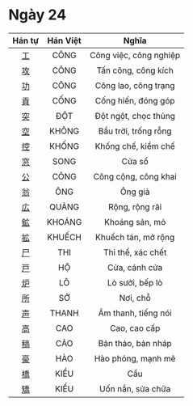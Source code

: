 
# Ngày 24

| Hán tự | Hán Việt | Nghĩa |
| :---: | :---: | :---: |
| [工](https://www.tiengnhatdongian.com/kanji/giai-nghia-kanji-%E5%B7%A5) | CÔNG | Công việc, công nghiệp |
| [攻](https://www.tiengnhatdongian.com/kanji/giai-nghia-kanji-%E6%94%BB) | CÔNG | Tấn công, công kích |
| [功](https://www.tiengnhatdongian.com/kanji/giai-nghia-kanji-%E5%8A%9F) | CÔNG | Công lao, công trạng |
| [貢](https://www.tiengnhatdongian.com/kanji/giai-nghia-kanji-%E8%B2%A2) | CỐNG | Cống hiến, đóng góp |
| [突](https://www.tiengnhatdongian.com/kanji/giai-nghia-kanji-%E7%AA%81) | ĐỘT | Đột ngột, chọc thủng |
| [空](https://www.tiengnhatdongian.com/kanji/giai-nghia-kanji-%E7%A9%BA) | KHÔNG | Bầu trời, trống rỗng |
| [控](https://www.tiengnhatdongian.com/kanji/giai-nghia-kanji-%E6%8E%A7) | KHỐNG | Khống chế, kiềm chế |
| [窓](https://www.tiengnhatdongian.com/kanji/giai-nghia-kanji-%E7%AA%93) | SONG | Cửa sổ |
| [公](https://www.tiengnhatdongian.com/kanji/giai-nghia-kanji-%E5%85%AC) | CÔNG | Công cộng, công khai |
| [翁](https://www.tiengnhatdongian.com/kanji/giai-nghia-kanji-%E7%BF%81) | ÔNG | Ông già |
| [広](https://www.tiengnhatdongian.com/kanji/giai-nghia-kanji-%E5%BA%83) | QUẢNG | Rộng, rộng rãi |
| [鉱](https://www.tiengnhatdongian.com/kanji/giai-nghia-kanji-%E9%89%B1) | KHOÁNG | Khoáng sản, mỏ |
| [拡](https://www.tiengnhatdongian.com/kanji/giai-nghia-kanji-%E6%8B%A1) | KHUẾCH | Khuếch tán, mở rộng |
| [尸](https://www.tiengnhatdongian.com/kanji/giai-nghia-kanji-%E5%B0%B8) | THI | Thi thể, xác chết |
| [戸](https://www.tiengnhatdongian.com/kanji/giai-nghia-kanji-%E6%88%B8) | HỘ | Cửa, cánh cửa |
| [炉](https://www.tiengnhatdongian.com/kanji/giai-nghia-kanji-%E7%82%89) | LÔ | Lò sưởi, bếp lò |
| [所](https://www.tiengnhatdongian.com/kanji/giai-nghia-kanji-%E6%89%80) | SỞ | Nơi, chỗ |
| [声](https://www.tiengnhatdongian.com/kanji/giai-nghia-kanji-%E5%A3%B0) | THANH | Âm thanh, tiếng nói |
| [高](https://www.tiengnhatdongian.com/kanji/giai-nghia-kanji-%E9%AB%98) | CAO | Cao, cao cấp |
| [稿](https://www.tiengnhatdongian.com/kanji/giai-nghia-kanji-%E7%A8%BF) | CẢO | Bản thảo, bản nháp |
| [豪](https://www.tiengnhatdongian.com/kanji/giai-nghia-kanji-%E8%B1%AA) | HÀO | Hào phóng, mạnh mẽ |
| [橋](https://www.tiengnhatdongian.com/kanji/giai-nghia-kanji-%E6%A9%8B) | KIỀU | Cầu |
| [矯](https://www.tiengnhatdongian.com/kanji/giai-nghia-kanji-%E7%9F%AF) | KIỂU | Uốn nắn, sửa chữa |

